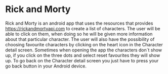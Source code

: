 # Rick and Morty
Rick and Morty is an android app that uses the resources that provides https://rickandmortyapi.com to create a list of characters. The user will be able to click on them, when doing so he will be given more information about that particular character. The user will also have the possibility of choosing favourite characters by clicking on the heart icon in the Character detail screen. Sometimes when opening the app the characters don´t show up, if you click on the three dots and select reset favourites they will show up. To go back on the Character detail screen you just have to press your go back button in your Android device.
